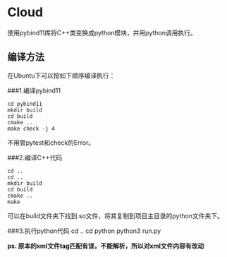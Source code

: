 # Cloud

使用pybind11库将C++类变换成python模块，并用python调用执行。

## 编译方法

在Ubuntu下可以按如下顺序编译执行：

###1.编译pybind11

    cd pybind11
    mkdir build
    cd build
    cmake ..
    make check -j 4
不用管pytest和check的Error。

###2.编译C++代码

    cd ..
    cd ..
    mkdir build
    cd build
    cmake ..
    make
可以在build文件夹下找到.so文件，将其复制到项目主目录的python文件夹下。

###3.执行python代码
    cd ..
    cd python
    python3 run.py

**ps. 原本的xml文件tag匹配有误，不能解析，所以对xml文件内容有改动**
